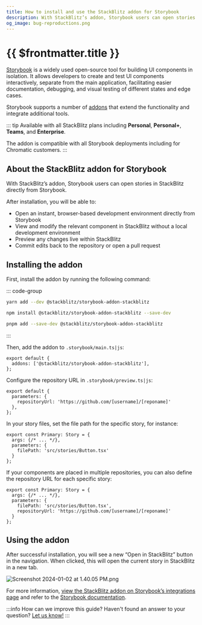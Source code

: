 ```yaml
---
title: How to install and use the StackBlitz addon for Storybook
description: With StackBlitz’s addon, Storybook users can open stories in StackBlitz directly from Storybook.
og_image: bug-reproductions.png
---
```


# {{ $frontmatter.title }}

[Storybook](https://storybook.js.org/) is a widely used open-source tool for building UI components in isolation. It allows developers to create and test UI components interactively, separate from the main application, facilitating easier documentation, debugging, and visual testing of different states and edge cases.

Storybook supports a number of [addons](https://storybook.js.org/docs/addons) that extend the functionality and integrate additional tools.

::: tip Available with all StackBlitz plans including **Personal**, **Personal+**, **Teams**, and **Enterprise**.

The addon is compatible with all Storybook deployments including for Chromatic customers.
:::

## About the StackBlitz addon for Storybook

With StackBlitz’s addon, Storybook users can open stories in StackBlitz directly from Storybook.

After installation, you will be able to:

- Open an instant, browser-based development environment directly from Storybook
- View and modify the relevant component in StackBlitz without a local development environment
- Preview any changes live within StackBlitz
- Commit edits back to the repository or open a pull request

## **Installing the addon**

First, install the addon by running the following command:

::: code-group

```bash [yarn]
yarn add --dev @stackblitz/storybook-addon-stackblitz
```

```bash [npm]
npm install @stackblitz/storybook-addon-stackblitz --save-dev
```

```bash [pnpm]
pnpm add --save-dev @stackblitz/storybook-addon-stackblitz
```
:::

Then, add the addon to `.storybook/main.ts|js`:


```tsx
export default {
  addons: ['@stackblitz/storybook-addon-stackblitz'],
};

```

Configure the repository URL in `.storybook/preview.ts|js`:

```tsx
export default {
  parameters: {
    repositoryUrl: 'https://github.com/[username]/[reponame]'
  },
};
```

In your story files, set the file path for the specific story, for instance:

```tsx
export const Primary: Story = {
  args: {/* ... */},
  parameters: {
    filePath: 'src/stories/Button.tsx'
  }
};
```

If your components are placed in multiple repositories, you can also define the repository URL for each specific story:

```tsx
export const Primary: Story = {
  args: {/* ... */},
  parameters: {
    filePath: 'src/stories/Button.tsx',
    repositoryUrl: 'https://github.com/[username]/[reponame]'
  }
};
```

## Using the addon

After successful installation, you will see a new “Open in StackBlitz” button in the navigation. When clicked, this will open the current story in StackBlitz in a new tab.

![Screenshot 2024-01-02 at 1.40.05 PM.png]()

For more information, [view the StackBlitz addon on Storybook’s integrations page](https://storybook.js.org/addons/@stackblitz/storybook-addon-stackblitz/) and refer to the [Storybook documentation](https://storybook.js.org/docs/).


:::info How can we improve this guide?
Haven't found an answer to your question? [Let us know!](mailto:devrel@stackblitz.com)
:::
